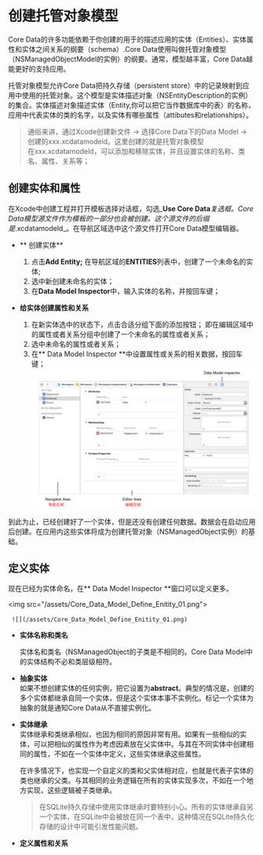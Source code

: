 # 创建托管对象模型

Core Data的许多功能依赖于你创建的用于的描述应用的实体（Entities）、实体属性和实体之间关系的纲要（schema）.Core Data使用叫做托管对象模型（NSManagedObjectModel的实例）的纲要。通常，模型越丰富，Core Data越能更好的支持应用。

托管对象模型允许Core Data把持久存储（persistent store）中的记录映射到应用中使用的托管对象。这个模型是实体描述对象（NSEntityDescription的实例）的集合。实体描述对象描述实体（Entity,你可以把它当作数据库中的表）的名称，应用中代表实体的类的名字，以及实体有哪些属性（attibutes和relationships）。

> 通俗来讲，通过Xcode创建新文件 -&gt; 选择Core Data下的Data Model -&gt; 创建的xxx.xcdatamodeld。这里创建的就是托管对象模型  
> 在xxx.xcdatamodeld，可以添加和移除实体，并且设置实体的名称、类名、属性、关系等；

## 创建实体和属性

在Xcode中创建工程并打开模板选择对话框，勾选_**Use Core Data**_复选框。Core Data模型源文件作为模板的一部分也会被创建。这个源文件的后缀是_.xcdatamodeld_。在导航区域选中这个源文件打开Core Data模型编辑器。

* ** 创建实体**

  1. 点击**Add Entity;**
     在导航区域的**ENTITIES**列表中，创建了一个未命名的实体;
  2. 选中新创建未命名的实体；
  3. 在**Data Model Inspector**中，输入实体的名称，并按回车键；

* **给实体创建属性和关系**
  1. 在新实体选中的状态下，点击合适分组下面的添加按钮；
     即在编辑区域中的属性或者关系分组中创建了一个未命名的属性或者关系；
  2. 选中未命名的属性或者关系；
  3. 在** Data Model Inspector **中设置属性或关系的相关数据，按回车键；
     ![](/assets/Core_Data_model_01.png)

到此为止，已经创建好了一个实体，但是还没有创建任何数据。数据会在启动应用后创建。在应用内这些实体将成为创建托管对象（NSManagedObject实例）的基础。

## 定义实体

现在已经为实体命名，在** Data Model Inspector **窗口可以定义更多。

&lt;img src="/assets/Core_Data_Model_Define_Enitity_01.png"&gt;

  
     ![](/assets/Core_Data_Model_Define_Enitity_01.png)

* **实体名称和类名**

  实体名和类名（NSManagedObject的子类是不相同的。Core Data Model中的实体结构不必和类层级相符。

* **抽象实体**  
   如果不想创建实体的任何实例，把它设置为**abstract**。典型的情况是，创建的多个实体都继承自同一个实体，但是这个实体本事不实例化。标记一个实体为抽象的就是通知Core Data从不直接实例化。

* **实体继承**   
   实体继承和类继承相似，也因为相同的原因非常有用。如果有一些相似的实体，可以把相似的属性作为考虑因素放在父实体中。与其在不同实体中创建相同的属性，不如在一个实体中定义，这些实体继承这些属性。

  在许多情况下，也实现一个自定义的类和父实体相对应，也就是代表子实体的类也继承的父类。与其相同的业务逻辑在所有的实体实现多次，不如在一个地方实现，这些逻辑被子类继承。

  > 在SQLite持久存储中使用实体继承时要特别小心。所有的实体继承自另一个实体，在SQLite中会被放在同一个表中，这种情况在SQLite持久化存储的设计中可能引发性能问题。

* **定义属性和关系**




